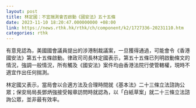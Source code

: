 ```yaml
---
layout: post
title: 林定國：不宜揣測會否啟動《國安法》五十五條
date: 2023-11-10 18:20:47.000000000 +08:00
link: https://news.rthk.hk/rthk/ch/component/k2/1727336-20231110.htm
categories: rthk
---
```


有意見認為，美國國會議員提出的涉港制裁議案，一旦獲得通過，可能會令《香港國安法》第五十五條啟動。律政司司長林定國表示，第五十五條已列明啟動條文的情況，強調一般情況，所有觸及《國安法》案件均由香港法院行使管轄權，現時不適宜作出任何揣測。

林定國又表示，當局會以合適方法及合理時間就《基本法》二十三條立法諮詢公眾；保安局局長鄧炳強接受報章訪問時就認為，以「白紙草案」就二十三條立法諮詢公眾，並非最有效率。
